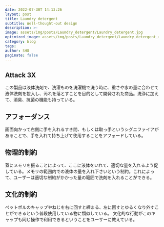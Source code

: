 ```yaml
---
date: 2022-07-30T 14:13:26
layout: post
title: Laundry detergent
subtitle: Well-thought-out design
description: >-
image: assets/img/posts/Laundry_detergent/Laundry_detergent.jpg
optimized_image: assets/img/posts/Laundry_detergent/Laundry_detergent_resized_thumbnail.jpg
category: blog
tags: 
author: SHO
paginate: false
---
```


## Attack 3X

この製品は液体洗剤で、洗濯ものを洗濯機で洗う時に、重さや水の量に合わせて液体洗剤を投入し、汚れを落とすことを目的として開発された商品。洗浄に加えて、消臭、抗菌の機能も持っている。


## アフォーダンス

画面向かって右側に手を入れるすき間、もしくは取っ手というシグニファイアがあることで、手を入れて持ち上げて使用することをアフォードしている。


## 物理的制約

蓋にメモリを振ることによって、ここに液体をいれて、適切な量を入れるよう促している。メモリの範囲内での液体の量を入れ下さいという制約。これによって、ユーザーは適切な制約がかかった量の範囲で洗剤を入れることができる。


## 文化的制約

ペットボルのキャップやねじを右に回すと締まる、左に回すとゆるくなり外すことができるという普段使用している物に類似している。
文化的な行動がこのキャップも同じ操作で利用できるということをユーザーに教えている。
